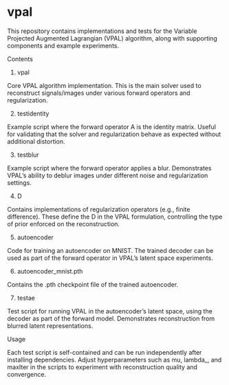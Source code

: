 # vpal
This repository contains implementations and tests for the Variable Projected Augmented Lagrangian (VPAL) algorithm, along with supporting components and example experiments.

Contents

1. vpal

Core VPAL algorithm implementation. This is the main solver used to reconstruct signals/images under various forward operators and regularization.

2. testidentity

Example script where the forward operator A is the identity matrix. Useful for validating that the solver and regularization behave as expected without additional distortion.

3. testblur

Example script where the forward operator applies a blur. Demonstrates VPAL’s ability to deblur images under different noise and regularization settings.

4. D

Contains implementations of regularization operators (e.g., finite difference). These define the D in the VPAL formulation, controlling the type of prior enforced on the reconstruction.

5. autoencoder

Code for training an autoencoder on MNIST. The trained decoder can be used as part of the forward operator in VPAL’s latent space experiments.

6. autoencoder_mnist.pth

Contains the .pth checkpoint file of the trained autoencoder.

7. testae

Test script for running VPAL in the autoencoder’s latent space, using the decoder as part of the forward model. Demonstrates reconstruction from blurred latent representations.

Usage

Each test script is self-contained and can be run independently after installing dependencies. Adjust hyperparameters such as mu, lambda_, and maxIter in the scripts to experiment with reconstruction quality and convergence.
